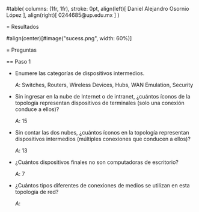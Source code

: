 #table(
  columns: (1fr, 1fr),
  stroke: 0pt,
  align(left)[
    Daniel Alejandro Osornio López
  ],
  align(right)[
    0244685\@up.edu.mx
  ]
)

= Resultados

#align(center)[#image("sucess.png", width: 60%)]

= Preguntas

== Paso 1

+ Enumere las categorías de dispositivos intermedios.

  *A*: Switches, Routers, Wireless Devices, Hubs, WAN Emulation, Security

+ Sin ingresar en la nube de Internet o de intranet, ¿cuántos íconos de la topología representan dispositivos de terminales (solo una conexión conduce a ellos)?

  *A*: 15

+ Sin contar las dos nubes, ¿cuántos íconos en la topología representan dispositivos intermedios (múltiples conexiones que conducen a ellos)?

  *A*: 13

+ ¿Cuántos dispositivos finales no son computadoras de escritorio?

  *A*: 7

+ ¿Cuántos tipos diferentes de conexiones de medios se utilizan en esta topología de red?

  *A*: 


